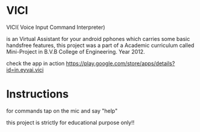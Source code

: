 # VICI
VICI( Voice Input Command Interpreter)

is an Virtual Assistant for your android pphones which carries some basic handsfree features, this project was a part of a Academic curriculum called Mini-Project in B.V.B College of Engineering. Year 2012.

check the app in action
https://play.google.com/store/apps/details?id=in.eyvai.vici

# Instructions

for commands
tap on the mic and say "help"

this project is strictly for educational purpose only!!

